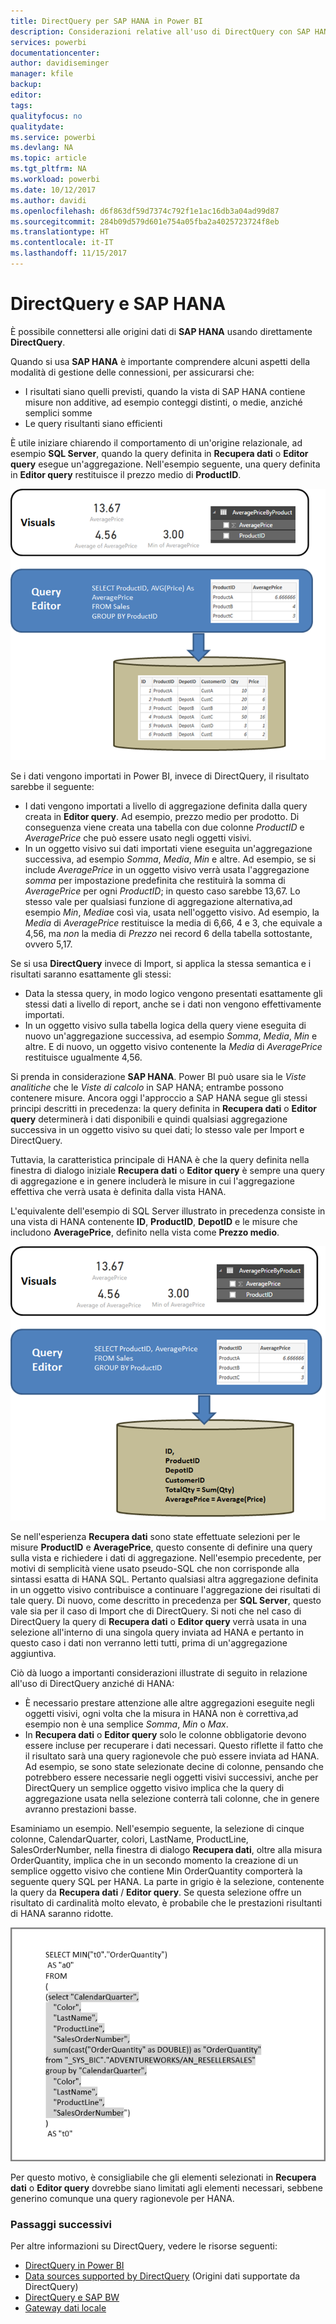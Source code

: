 ```yaml
---
title: DirectQuery per SAP HANA in Power BI
description: Considerazioni relative all'uso di DirectQuery con SAP HANA
services: powerbi
documentationcenter: 
author: davidiseminger
manager: kfile
backup: 
editor: 
tags: 
qualityfocus: no
qualitydate: 
ms.service: powerbi
ms.devlang: NA
ms.topic: article
ms.tgt_pltfrm: NA
ms.workload: powerbi
ms.date: 10/12/2017
ms.author: davidi
ms.openlocfilehash: d6f863df59d7374c792f1e1ac16db3a04ad99d87
ms.sourcegitcommit: 284b09d579d601e754a05fba2a4025723724f8eb
ms.translationtype: HT
ms.contentlocale: it-IT
ms.lasthandoff: 11/15/2017
---
```

# <a name="directquery-and-sap-hana"></a>DirectQuery e SAP HANA
È possibile connettersi alle origini dati di **SAP HANA** usando direttamente **DirectQuery**.

Quando si usa **SAP HANA** è importante comprendere alcuni aspetti della modalità di gestione delle connessioni, per assicurarsi che:

* I risultati siano quelli previsti, quando la vista di SAP HANA contiene misure non additive, ad esempio conteggi distinti, o medie, anziché semplici somme
* Le query risultanti siano efficienti

È utile iniziare chiarendo il comportamento di un'origine relazionale, ad esempio **SQL Server**, quando la query definita in **Recupera dati** o **Editor query** esegue un'aggregazione. Nell'esempio seguente, una query definita in **Editor query** restituisce il prezzo medio di **ProductID**.

![](media/desktop-directquery-sap-hana/directquery-sap-hana_01.png)

Se i dati vengono importati in Power BI, invece di DirectQuery, il risultato sarebbe il seguente:

* I dati vengono importati a livello di aggregazione definita dalla query creata in **Editor query**. Ad esempio, prezzo medio per prodotto. Di conseguenza viene creata una tabella con due colonne *ProductID* e *AveragePrice* che può essere usato negli oggetti visivi.
* In un oggetto visivo sui dati importati viene eseguita un'aggregazione successiva, ad esempio *Somma*, *Media*, *Min* e altre.  Ad esempio, se si include *AveragePrice* in un oggetto visivo verrà usata l'aggregazione *somma* per impostazione predefinita che restituirà la somma di *AveragePrice* per ogni *ProductID*; in questo caso sarebbe 13,67. Lo stesso vale per qualsiasi funzione di aggregazione alternativa,ad esempio *Min*, *Media*e così via, usata nell'oggetto visivo. Ad esempio, la *Media* di *AveragePrice* restituisce la media di 6,66, 4 e 3, che equivale a 4,56, ma *non* la media di *Prezzo* nei record 6 della tabella sottostante, ovvero 5,17.

Se si usa **DirectQuery** invece di Import, si applica la stessa semantica e i risultati saranno esattamente gli stessi:

* Data la stessa query, in modo logico vengono presentati esattamente gli stessi dati a livello di report, anche se i dati non vengono effettivamente importati.
* In un oggetto visivo sulla tabella logica della query viene eseguita di nuovo un'aggregazione successiva, ad esempio *Somma*, *Media*, *Min* e altre. E di nuovo, un oggetto visivo contenente la *Media* di *AveragePrice* restituisce ugualmente 4,56.

Si prenda in considerazione **SAP HANA**. Power BI può usare sia le *Viste analitiche* che le *Viste di calcolo* in SAP HANA; entrambe possono contenere misure. Ancora oggi l'approccio a SAP HANA segue gli stessi principi descritti in precedenza: la query definita in **Recupera dati** o **Editor query** determinerà i dati disponibili e quindi qualsiasi aggregazione successiva in un oggetto visivo su quei dati; lo stesso vale per Import e DirectQuery.

Tuttavia, la caratteristica principale di HANA è che la query definita nella finestra di dialogo iniziale **Recupera dati** o **Editor query** è sempre una query di aggregazione e in genere includerà le misure in cui l'aggregazione effettiva che verrà usata è definita dalla vista HANA.

L'equivalente dell'esempio di SQL Server illustrato in precedenza consiste in una vista di HANA contenente **ID**, **ProductID**, **DepotID** e le misure che includono **AveragePrice**, definito nella vista come **Prezzo medio**.

![](media/desktop-directquery-sap-hana/directquery-sap-hana_02.png)

Se nell'esperienza **Recupera dati** sono state effettuate selezioni per le misure **ProductID** e **AveragePrice**, questo consente di definire una query sulla vista e richiedere i dati di aggregazione. Nell'esempio precedente, per motivi di semplicità viene usato pseudo-SQL che non corrisponde alla sintassi esatta di HANA SQL. Pertanto qualsiasi altra aggregazione definita in un oggetto visivo contribuisce a continuare l'aggregazione dei risultati di tale query. Di nuovo, come descritto in precedenza per **SQL Server**, questo vale sia per il caso di Import che di DirectQuery. Si noti che nel caso di DirectQuery la query di **Recupera dati** o **Editor query** verrà usata in una selezione all'interno di una singola query inviata ad HANA e pertanto in questo caso i dati non verranno letti tutti, prima di un'aggregazione aggiuntiva.

Ciò dà luogo a importanti considerazioni illustrate di seguito in relazione all'uso di DirectQuery anziché di HANA:

* È necessario prestare attenzione alle altre aggregazioni eseguite negli oggetti visivi, ogni volta che la misura in HANA non è correttiva,ad esempio non è una semplice *Somma*, *Min* o *Max*.
* In **Recupera dati** o **Editor query** solo le colonne obbligatorie devono essere incluse per recuperare i dati necessari. Questo riflette il fatto che il risultato sarà una query ragionevole che può essere inviata ad HANA. Ad esempio, se sono state selezionate decine di colonne, pensando che potrebbero essere necessarie negli oggetti visivi successivi, anche per DirectQuery un semplice oggetto visivo implica che la query di aggregazione usata nella selezione conterrà tali colonne, che in genere avranno prestazioni basse.

Esaminiamo un esempio. Nell'esempio seguente, la selezione di cinque colonne, CalendarQuarter, colori, LastName, ProductLine, SalesOrderNumber, nella finestra di dialogo **Recupera dati**, oltre alla misura OrderQuantity, implica che in un secondo momento la creazione di un semplice oggetto visivo che contiene Min OrderQuantity comporterà la seguente query SQL per HANA. La parte in grigio è la selezione, contenente la query da **Recupera dati** / **Editor query**. Se questa selezione offre un risultato di cardinalità molto elevato, è probabile che le prestazioni risultanti di HANA saranno ridotte.

![](media/desktop-directquery-sap-hana/directquery-sap-hana_03.png)

Per questo motivo, è consigliabile che gli elementi selezionati in **Recupera dati** o **Editor query** dovrebbe siano limitati agli elementi necessari, sebbene generino comunque una query ragionevole per HANA.

### <a name="next-steps"></a>Passaggi successivi
Per altre informazioni su DirectQuery, vedere le risorse seguenti:

* [DirectQuery in Power BI](desktop-directquery-about.md)
* [Data sources supported by DirectQuery](desktop-directquery-data-sources.md) (Origini dati supportate da DirectQuery)
* [DirectQuery e SAP BW](desktop-directquery-sap-bw.md)
* [Gateway dati locale](service-gateway-onprem.md)

